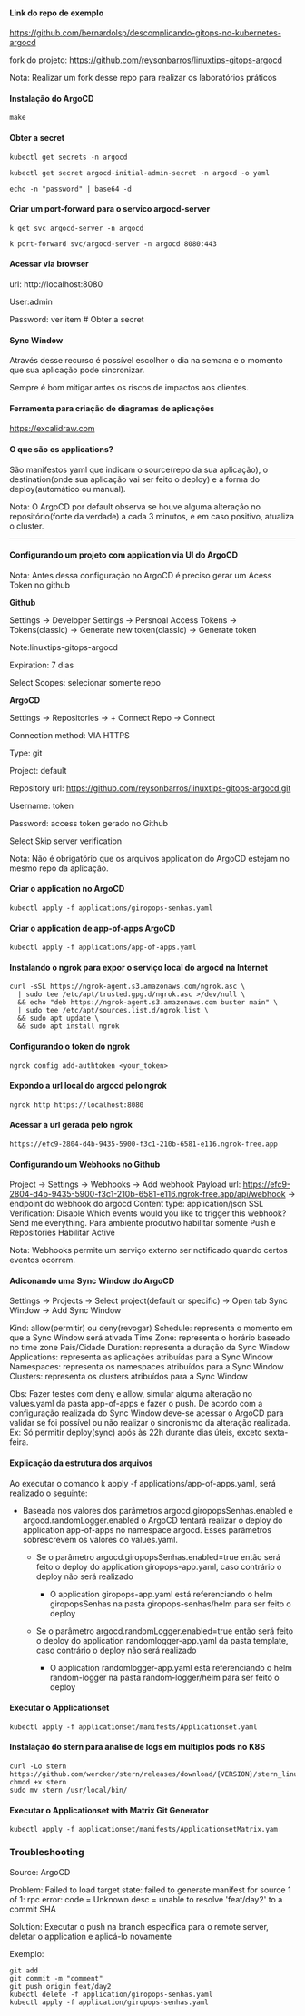 #### Link do repo de exemplo

https://github.com/bernardolsp/descomplicando-gitops-no-kubernetes-argocd

fork do projeto: https://github.com/reysonbarros/linuxtips-gitops-argocd

Nota: Realizar um fork desse repo para realizar os laboratórios práticos

#### Instalação do ArgoCD
```
make
```

#### Obter a secret
```
kubectl get secrets -n argocd

kubectl get secret argocd-initial-admin-secret -n argocd -o yaml

echo -n "password" | base64 -d
```

#### Criar um port-forward para o servico argocd-server
```
k get svc argocd-server -n argocd

k port-forward svc/argocd-server -n argocd 8080:443
```

#### Acessar via browser
url: http://localhost:8080

User:admin

Password: ver item # Obter a secret

#### Sync Window

Através desse recurso é possível escolher o dia na semana e o momento que sua aplicação pode sincronizar. 

Sempre é bom mitigar antes os riscos de impactos aos clientes.

#### Ferramenta para criação de diagramas de aplicações

https://excalidraw.com


#### O que são os applications?
São manifestos yaml que indicam o source(repo da sua aplicação), o destination(onde sua aplicação vai ser feito o deploy) e a forma do deploy(automático ou manual).

Nota: O ArgoCD por default observa se houve alguma alteração no repositório(fonte da verdade) a cada 3 minutos, e em caso positivo, atualiza o cluster.

*************************************************************************************************

#### Configurando um projeto com application via UI do ArgoCD

Nota: Antes dessa configuração no ArgoCD é preciso gerar um Acess Token no github

<b>Github</b>

Settings -> Developer Settings -> Persnoal Access Tokens -> Tokens(classic) -> Generate new token(classic) -> Generate token

Note:linuxtips-gitops-argocd

Expiration: 7 dias

Select Scopes: selecionar somente repo


<b>ArgoCD</b>

Settings -> Repositories -> + Connect Repo -> Connect

Connection method: VIA HTTPS

Type: git

Project: default

Repository url: https://github.com/reysonbarros/linuxtips-gitops-argocd.git

Username: token

Password: access token gerado no Github

Select Skip server verification

Nota: Não é obrigatório que os arquivos application do ArgoCD estejam no mesmo repo da aplicação.

#### Criar o application no ArgoCD
```
kubectl apply -f applications/giropops-senhas.yaml
```

#### Criar o application de app-of-apps ArgoCD
```
kubectl apply -f applications/app-of-apps.yaml
```

#### Instalando o ngrok para expor o serviço local do argocd na Internet
```
curl -sSL https://ngrok-agent.s3.amazonaws.com/ngrok.asc \
  | sudo tee /etc/apt/trusted.gpg.d/ngrok.asc >/dev/null \
  && echo "deb https://ngrok-agent.s3.amazonaws.com buster main" \
  | sudo tee /etc/apt/sources.list.d/ngrok.list \
  && sudo apt update \
  && sudo apt install ngrok
```

#### Configurando o token do ngrok
```
ngrok config add-authtoken <your_token>
```

#### Expondo a url local do argocd pelo ngrok
```
ngrok http https://localhost:8080
```

#### Acessar a url gerada pelo ngrok
```
https://efc9-2804-d4b-9435-5900-f3c1-210b-6581-e116.ngrok-free.app
```

#### Configurando um Webhooks no Github
Project -> Settings -> Webhooks -> Add webhook
Payload url:  https://efc9-2804-d4b-9435-5900-f3c1-210b-6581-e116.ngrok-free.app/api/webhook -> endpoint do webhook do argocd
Content type: application/json
SSL Verification: Disable
Which events would you like to trigger this webhook? Send me everything.
Para ambiente produtivo habilitar somente Push e Repositories
Habilitar Active


Nota: Webhooks permite um serviço externo ser notificado quando certos eventos ocorrem.

#### Adiconando uma Sync Window do ArgoCD
Settings -> Projects -> Select project(default or specific) -> Open tab Sync Window -> Add Sync Window

Kind: allow(permitir) ou deny(revogar)
Schedule: representa o momento em que a Sync Window será ativada
Time Zone: representa o horário baseado no time zone Pais/Cidade
Duration: representa a duração da Sync Window
Applications: representa as aplicações atribuídas para a Sync Window
Namespaces: representa os namespaces atribuídos para a Sync Window
Clusters: representa os clusters atribuídos para a Sync Window

Obs: Fazer testes com deny e allow, simular alguma alteração no values.yaml da pasta app-of-apps e fazer o push. De acordo com a configuração realizada do Sync Window deve-se acessar o ArgoCD para validar se foi possível ou não realizar o sincronismo da alteração realizada.
Ex: Só permitir deploy(sync) após às 22h durante dias úteis, exceto sexta-feira.

#### Explicação da estrutura dos arquivos
Ao executar o comando k apply -f applications/app-of-apps.yaml, será realizado o seguinte:
- Baseada nos valores dos parâmetros argocd.giropopsSenhas.enabled e argocd.randomLogger.enabled o ArgoCD tentará realizar o deploy do application app-of-apps no namespace argocd. Esses parâmetros sobrescrevem os valores do values.yaml.
  - Se o parâmetro argocd.giropopsSenhas.enabled=true então será feito o deploy do application giropops-app.yaml, caso contrário o deploy não será realizado
    - O application giropops-app.yaml está referenciando o helm giropopsSenhas na pasta giropops-senhas/helm para ser feito o deploy
  
  - Se o parâmetro argocd.randomLogger.enabled=true então será feito o deploy do application randomlogger-app.yaml da pasta template, caso contrário o deploy não será realizado
    - O application randomlogger-app.yaml está referenciando o helm random-logger na pasta random-logger/helm para ser feito o deploy

#### Executar o Applicationset
```
kubectl apply -f applicationset/manifests/Applicationset.yaml
```

#### Instalação do stern para analise de logs em múltiplos pods no K8S
```
curl -Lo stern 
https://github.com/wercker/stern/releases/download/{VERSION}/stern_linux_amd64
chmod +x stern
sudo mv stern /usr/local/bin/
```

#### Executar o Applicationset with Matrix Git Generator
```
kubectl apply -f applicationset/manifests/ApplicationsetMatrix.yam
```

### Troubleshooting

Source: ArgoCD

Problem: Failed to load target state: failed to generate manifest for source 1 of 1: rpc error: code = Unknown desc = unable to resolve 'feat/day2' to a commit SHA

Solution: Executar o push na branch específica para o remote server, deletar o application e aplicá-lo novamente

Exemplo: 
```
git add .
git commit -m "comment"
git push origin feat/day2
kubectl delete -f application/giropops-senhas.yaml
kubectl apply -f application/giropops-senhas.yaml
```



